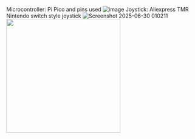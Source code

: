 Microcontroller: Pi Pico and pins used
<picture>
![image](https://github.com/user-attachments/assets/d5c09dd5-5870-49c5-af64-c63cd70dd36a)
</picture>
Joystick: Aliexpress TMR Nintendo switch style joystick
<picture>
![Screenshot 2025-06-30 010211](https://github.com/user-attachments/assets/bf986348-5158-445f-acca-0cc41602a425)
</picture>
<picture>
<img src="https://github.com/user-attachments/assets/09c3ba0c-979f-4511-b104-186558ca0a61" width="300">
</picture>





